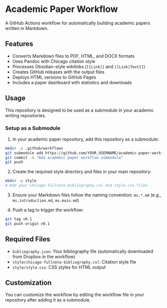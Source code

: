 # Academic Paper Workflow

A GitHub Actions workflow for automatically building academic papers written in Markdown.

## Features

- Converts Markdown files to PDF, HTML, and DOCX formats
- Uses Pandoc with Chicago citation style
- Processes Obsidian-style wikilinks (`[[Link]]` and `[[Link|Text]]`)
- Creates GitHub releases with the output files
- Deploys HTML versions to GitHub Pages
- Includes a paper dashboard with statistics and downloads

## Usage

This repository is designed to be used as a submodule in your academic writing repositories.

### Setup as a Submodule

1. In your academic paper repository, add this repository as a submodule:

```bash
mkdir -p .github/workflows
git submodule add https://github.com/YOUR_USERNAME/academic-paper-workflow.git .github/workflows
git commit -m "Add academic paper workflow submodule"
git push
```

2. Create the required style directory and files in your main repository:

```bash
mkdir -p style
# Add your chicago-fullnote-bibliography.csl and style.css files
```

3. Ensure your Markdown files follow the naming convention: `ms.*.md` (e.g., `ms.introduction.md`, `ms.main.md`)

4. Push a tag to trigger the workflow:

```bash
git tag v0.1
git push origin v0.1
```

## Required Files

- `bibliography.json`: Your bibliography file (automatically downloaded from Dropbox in the workflow)
- `style/chicago-fullnote-bibliography.csl`: Citation style file
- `style/style.css`: CSS styles for HTML output

## Customization

You can customize the workflow by editing the workflow file in your repository after adding it as a submodule.